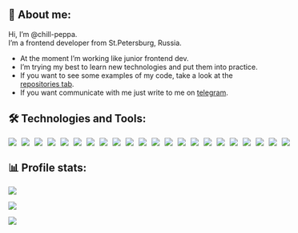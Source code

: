 ## 🖖 About me:

<p>Hi, I’m @chill-peppa.<br/> I’m a frontend developer from St.Petersburg, Russia.</p>

- At the moment I’m working like junior frontend dev.
- I’m trying my best to learn new technologies and put them into practice.
- If you want to see some examples of my code, take a look at the [repositories tab](https://github.com/Chill-Peppa?tab=repositories).
- If you want communicate with me just write to me on [telegram](https://t.me/chill_peppa).

## 🛠️ Technologies and Tools:

<div style="display:flex; gap: 10px;"> 
<img src="https://img.shields.io/badge/JavaScript-293133?style=flat-square&logo=javascript&logoColor=2472ad"/>
<img src="https://img.shields.io/badge/HTML5-293133?style=flat-square&logo=html5&logoColor=2472ad"/>
<img src="https://img.shields.io/badge/CSS3-293133?style=flat-square&logo=css3&logoColor=2472ad"/>
<img src="https://img.shields.io/badge/Figma-293133?style=flat-square&logo=figma&logoColor=2472ad"/>
<img src="https://img.shields.io/badge/SCSS-293133?style=flat-square&logo=sass&logoColor=2472ad"/>
<img src="https://img.shields.io/badge/CSSModules-293133?style=flat-square&logo=cssmodules&logoColor=2472ad"/>
<img src="https://img.shields.io/badge/BEM-293133?style=flat-square&logo=bem&logoColor=2472ad"/>
<img src="https://img.shields.io/badge/Tailwind CSS-293133?style=flat-square&logo=tailwindcss&logoColor=2472ad"/>
<img src="https://img.shields.io/badge/Webpack-293133?style=flat-square&logo=webpack&logoColor=2472ad"/>
<img src="https://img.shields.io/badge/Vercel-293133?style=flat-square&logo=vercel&logoColor=2472ad"/>
<img src="https://img.shields.io/badge/Git-293133?style=flat-square&logo=git&logoColor=2472ad"/>
<img src="https://img.shields.io/badge/React-293133?style=flat-square&logo=react&logoColor=2472ad"/>
<img src="https://img.shields.io/badge/TypeScript-293133?style=flat-square&logo=typescript&logoColor=2472ad"/>
<img src="https://img.shields.io/badge/Redux-293133?style=flat-square&logo=redux&logoColor=2472ad"/>
<img src="https://img.shields.io/badge/Node.js-293133?style=flat-square&logo=nodedotjs&logoColor=2472ad"/>
<img src="https://img.shields.io/badge/Express.js-293133?style=flat-square&logo=express&logoColor=2472ad"/>
<img src="https://img.shields.io/badge/MondoDB-293133?style=flat-square&logo=mongodb&logoColor=2472ad"/>
<img src="https://img.shields.io/badge/Ant Design-293133?style=flat-square&logo=antdesign&logoColor=2472ad"/>
<img src="https://img.shields.io/badge/MUI-293133?style=flat-square&logo=mui&logoColor=2472ad"/>
<img src="https://img.shields.io/badge/JWT-293133?style=flat-square&logo=jsonwebtokens&logoColor=2472ad"/>
<img src="https://img.shields.io/badge/Cypress-293133?style=flat-square&logo=cypress&logoColor=2472ad"/>
<img src="https://img.shields.io/badge/Jest-293133?style=flat-square&logo=jest&logoColor=2472ad"/>
</div>

## 📊 Profile stats:

![](https://github-readme-stats.vercel.app/api/top-langs/?username=chill-peppa&theme=tokyonight&hide_border=false&include_all_commits=false&count_private=false&layout=compact)

![](https://www.codewars.com/users/chill-peppa/badges/small)

![](https://komarev.com/ghpvc/?username=Chill-Peppa&color=blue)
